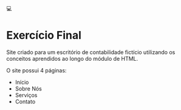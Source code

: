 💻<h1>Exercício Final</h1>
<p>Site criado para um escritório de contabilidade fictício utilizando os conceitos aprendidos ao longo do módulo de HTML.</p>
<p>O site possui 4 páginas:</p>
<ul>
  <li>Início</li>
  <li>Sobre Nós</li>
  <li>Serviços</li>
  <li>Contato</li>
</ul>
